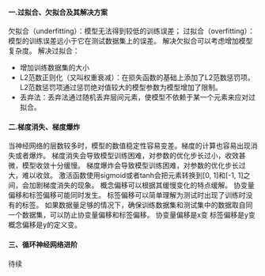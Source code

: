 ﻿#### 一.过拟合、欠拟合及其解决方案
欠拟合（underfitting）：模型无法得到较低的训练误差；
过拟合（overfitting）：模型的训练误差远小于它在测试数据集上的误差。
解决欠拟合可以考虑增加模型复杂度。
解决过拟合：
 - 增加训练数据集的大小
 - L2范数正则化（又叫权重衰减）：在损失函数的基础上添加了L2范数惩罚项。L2范数惩罚项通过惩罚绝对值较大的模型参数为模型增加了限制。
 - 丢弃法：丢弃法通过随机丢弃层间元素，使模型不依赖于某一个元素来应对过拟合。
#### 二.梯度消失、梯度爆炸
当神经网络的层数较多时，模型的数值稳定性容易变差。梯度的计算也容易出现消失或者爆炸。
梯度消失会导致模型训练困难，对参数的优化步长过小，收效甚微，模型收敛十分缓慢。
梯度爆炸会导致模型训练困难，对参数的优化步长过大，难以收敛。
激活函数使用sigmoid或者tanh会把元素转换到[0, 1]和[-1, 1]之间，会加剧梯度消失的现象。
概念偏移可以根据其缓慢变化的特点缓解。
协变量偏移和标签偏移可能同时发生。
标签偏移可以简单理解为测试时出现了训练时没有的标签。
如果数据量足够的情况下，确保训练数据集和测试集中的数据取自同一个数据集，可以防止协变量偏移和标签偏移。
协变量偏移是x变 标签偏移是y变 概念偏移是y的定义变。

#### 三、循环神经网络进阶
待续

